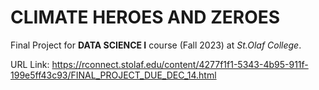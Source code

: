 # CLIMATE HEROES AND ZEROES
Final Project for **DATA SCIENCE I** course (Fall 2023) at *St.Olaf College*.

URL Link: https://rconnect.stolaf.edu/content/4277f1f1-5343-4b95-911f-199e5ff43c93/FINAL_PROJECT_DUE_DEC_14.html
